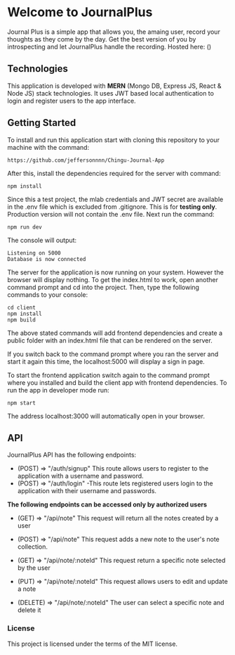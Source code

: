 # Welcome to JournalPlus
Journal Plus is a simple app that allows you, the amaing user, record your thoughts as they come by the day. Get the best version of you by introspecting and let JournalPlus handle the recording. Hosted here: ()

## Technologies

This application is developed with **MERN** (Mongo DB, Express JS, React & Node JS) stack technologies. It uses JWT based local authentication to login and register users to the app interface.

## Getting Started

To install and run this application start with cloning this repository to your machine with the command:

    https://github.com/jeffersonnnn/Chingu-Journal-App

After this, install the dependencies required for the server with command:

    npm install

Since this a test project, the mlab credentials and JWT secret are available in the .env file which is excluded from .gitignore. This is for **testing only**. Production version will not contain the .env file. Next run the command:

    npm run dev

The console will output:

    Listening on 5000
    Database is now connected

The server for the application is now running on your system. However the browser will display nothing. To get the index.html to work, open another command prompt and cd into the project. Then, type the following commands to your console:

    cd client
    npm install
    npm build

The above stated commands will add frontend dependencies and create a public folder with an index.html file that can be rendered on the server.

If you switch back to the command prompt where you ran the server and start it again this time, the localhost:5000 will display a sign in page.

To start the frontend application switch again to the command prompt where you installed and build the client app with frontend dependencies. To run the app in developer mode run:

    npm start

The address localhost:3000 will automatically open in your browser.

## API

JournalPlus API has the following endpoints:

- (POST) => "/auth/signup"
  This route allows users to register to the application with a username and password.
- (POST) => "/auth/login"
  -This route lets registered users login to the application with their username and passwords.

**The following endpoints can be accessed only by authorized users**

- (GET) => "/api/note"
  This request will return all the notes created by a user

- (POST) => "/api/note"
  This request adds a new note to the user's note collection.

- (GET) => "/api/note/:noteId"
  This request return a specific note selected by the user

- (PUT) => "/api/note/:noteId"
  This request allows users to edit and update a note

- (DELETE) => "/api/note/:noteId"
  The user can select a specific note and delete it

### License

This project is licensed under the terms of the MIT license.
